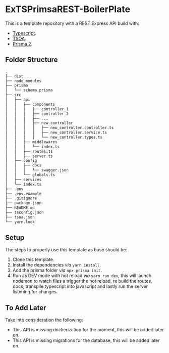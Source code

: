# ExTSPrimsaREST-BoilerPlate

This is a template repository with a REST Express API build with:

-   [Typescript](https://www.typescriptlang.org/tsconfig).
-   [TSOA](https://tsoa-community.github.io/docs/getting-started.html#initializing-our-project).
-   [Prisma 2](https://www.prisma.io/docs/getting-started/setup-prisma/add-to-existing-project-typescript-postgres).

## Folder Structure

```bash
.
├── dist
├── node_modules
├── prisma
│   └── schema.prisma
├── src
│   ├── api
│   │   ├── components
│   │   │   ├── controller_1
│   │   │   ├── controller_2
│   │   │   ├── ...
│   │   │   ├── new_controller
│   │   │   │   ├── new_controller.controller.ts
│   │   │   │   ├── new_controller.service.ts
│   │   │   │   └── new_controller.types.ts
│   │   ├── middlewares
│   │   │   └── index.ts
│   │   ├── routes.ts
│   │   ├── server.ts
│   ├── config
│   │   ├── docs
│   │   │   └── swagger.json
│   │   └── globals.ts
│   ├── services
│   └── index.ts
├── .env
├── .env.example
├── .gitignore
├── package.json
├── README.md
├── tsconfig.json
├── tsoa.json
└── yarn.lock
```

## Setup

The steps to properly use this template as base should be:

1. Clone this template.
2. Install the dependencies _via_ `yarn install`.
3. Add the prisma folder _via_ `npx prisma init`.
4. Run as DEV mode with hot reload _via_ `yarn run dev`, this will launch nodemon to watch files a trigger the hot reload, re build the routes, docs, transpile typescript into javascript and lastly run the server listening for changes.

## To Add Later

Take into consideration the following:

-   This API is missing dockerization for the moment, this will be added later on.
-   This API is missing migrations for the database, this will be added later on.
